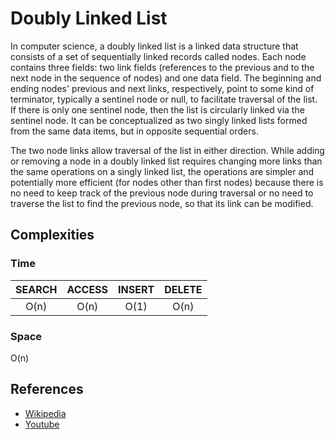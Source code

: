 # Doubly Linked List

In computer science, a doubly linked list is a linked data structure that consists of a set of sequentially linked records called nodes. Each node contains three fields: two link fields (references to the previous and to the next node in the sequence of nodes) and one data field. The beginning and ending nodes' previous and next links, respectively, point to some kind of terminator, typically a sentinel node or null, to facilitate traversal of the list. If there is only one sentinel node, then the list is circularly linked via the sentinel node. It can be conceptualized as two singly linked lists formed from the same data items, but in opposite sequential orders.

The two node links allow traversal of the list in either direction. While adding or removing a node in a doubly linked list requires changing more links than the same operations on a singly linked list, the operations are simpler and potentially more efficient (for nodes other than first nodes) because there is no need to keep track of the previous node during traversal or no need to traverse the list to find the previous node, so that its link can be modified.

## Complexities
### Time
| SEARCH | ACCESS | INSERT | DELETE |
| :----: | :----: | :----: | :----: |
| O(n)   | O(n)   | O(1)   | O(n)   |

### Space
O(n)

## References
-  [Wikipedia](https://en.wikipedia.org/wiki/Doubly_linked_list)
-  [Youtube](https://youtu.be/RBSGKlAvoiM?t=2955)